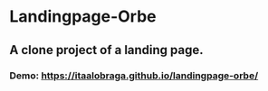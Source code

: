 # Landingpage-Orbe
## A clone project of a landing page.
### Demo: https://itaalobraga.github.io/landingpage-orbe/
